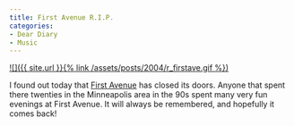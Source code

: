 ```yaml
---
title: First Avenue R.I.P.
categories:
- Dear Diary
- Music
---
```


[![]({{ site.url }}{% link /assets/posts/2004/r_firstave.gif %})](http://www.first-avenue.com/)

I found out today that [First Avenue](http://www.first-avenue.com/) has closed its doors. Anyone that spent there twenties in the Minneapolis area in the 90s spent many very fun evenings at First Avenue. It will always be remembered, and hopefully it comes back!
